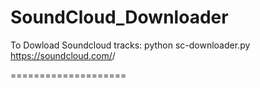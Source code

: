 SoundCloud_Downloader
=====================

To Dowload Soundcloud tracks:
python sc-downloader.py https://soundcloud.com/<user>/<track>

====================

